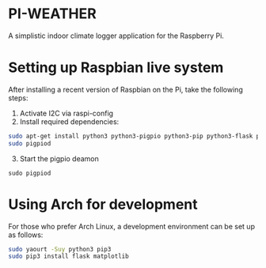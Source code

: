 # PI-WEATHER
A simplistic indoor climate logger application for the Raspberry Pi.

# Setting up Raspbian live system
After installing a recent version of Raspbian on the Pi, take the following steps:

1. Activate I2C via raspi-config
2. Install required dependencies:

```bash
sudo apt-get install python3 python3-pigpio python3-pip python3-flask python3-matplotlib
sudo pigpiod

```

3. Start the pigpio deamon

```
sudo pigpiod
```

# Using Arch for development
For those who prefer Arch Linux, a development environment can be set up as follows:

```bash
sudo yaourt -Suy python3 pip3
sudo pip3 install flask matplotlib
```
